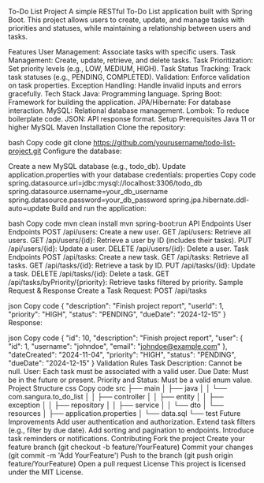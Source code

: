 To-Do List Project
A simple RESTful To-Do List application built with Spring Boot. This project allows users to create, update, and manage tasks with priorities and statuses, while maintaining a relationship between users and tasks.

Features
User Management: Associate tasks with specific users.
Task Management: Create, update, retrieve, and delete tasks.
Task Prioritization: Set priority levels (e.g., LOW, MEDIUM, HIGH).
Task Status Tracking: Track task statuses (e.g., PENDING, COMPLETED).
Validation: Enforce validation on task properties.
Exception Handling: Handle invalid inputs and errors gracefully.
Tech Stack
Java: Programming language.
Spring Boot: Framework for building the application.
JPA/Hibernate: For database interaction.
MySQL: Relational database management.
Lombok: To reduce boilerplate code.
JSON: API response format.
Setup
Prerequisites
Java 11 or higher
MySQL
Maven
Installation
Clone the repository:

bash
Copy code
git clone https://github.com/yourusername/todo-list-project.git
Configure the database:

Create a new MySQL database (e.g., todo_db).
Update application.properties with your database credentials:
properties
Copy code
spring.datasource.url=jdbc:mysql://localhost:3306/todo_db
spring.datasource.username=your_db_username
spring.datasource.password=your_db_password
spring.jpa.hibernate.ddl-auto=update
Build and run the application:

bash
Copy code
mvn clean install
mvn spring-boot:run
API Endpoints
User Endpoints
POST /api/users: Create a new user.
GET /api/users: Retrieve all users.
GET /api/users/{id}: Retrieve a user by ID (includes their tasks).
PUT /api/users/{id}: Update a user.
DELETE /api/users/{id}: Delete a user.
Task Endpoints
POST /api/tasks: Create a new task.
GET /api/tasks: Retrieve all tasks.
GET /api/tasks/{id}: Retrieve a task by ID.
PUT /api/tasks/{id}: Update a task.
DELETE /api/tasks/{id}: Delete a task.
GET /api/tasks/byPriority/{priority}: Retrieve tasks filtered by priority.
Sample Request & Response
Create a Task
Request: POST /api/tasks

json
Copy code
{
  "description": "Finish project report",
  "userId": 1,
  "priority": "HIGH",
  "status": "PENDING",
  "dueDate": "2024-12-15"
}
Response:

json
Copy code
{
  "id": 10,
  "description": "Finish project report",
  "user": {
    "id": 1,
    "username": "johndoe",
    "email": "johndoe@example.com"
  },
  "dateCreated": "2024-11-04",
  "priority": "HIGH",
  "status": "PENDING",
  "dueDate": "2024-12-15"
}
Validation Rules
Task Description: Cannot be null.
User: Each task must be associated with a valid user.
Due Date: Must be in the future or present.
Priority and Status: Must be a valid enum value.
Project Structure
css
Copy code
src
├── main
│   ├── java
│   │   └── com.sangura.to_do_list
│   │       ├── controller
│   │       ├── entity
│   │       ├── exception
│   │       ├── repository
│   │       ├── service
│   │       └── dto
│   └── resources
│       ├── application.properties
│       └── data.sql
└── test
Future Improvements
Add user authentication and authorization.
Extend task filters (e.g., filter by due date).
Add sorting and pagination to endpoints.
Introduce task reminders or notifications.
Contributing
Fork the project
Create your feature branch (git checkout -b feature/YourFeature)
Commit your changes (git commit -m 'Add YourFeature')
Push to the branch (git push origin feature/YourFeature)
Open a pull request
License
This project is licensed under the MIT License.

